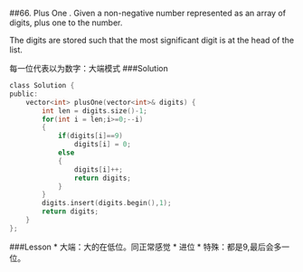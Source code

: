 ##66. Plus One .
Given a non-negative number represented as an array of digits, plus one to the number.

The digits are stored such that the most significant digit is at the head of the list.

每一位代表以为数字：大端模式
###Solution
```C
class Solution {
public:
    vector<int> plusOne(vector<int>& digits) {
        int len = digits.size()-1;
        for(int i = len;i>=0;--i)
        {
            if(digits[i]==9)
                digits[i] = 0;
            else
            {
                digits[i]++;
                return digits;
            }
        }
        digits.insert(digits.begin(),1);
        return digits;
    }
};
```
###Lesson
* 
大端：大的在低位。同正常感觉
* 
进位
* 
特殊：都是9,最后会多一位。